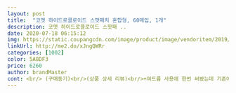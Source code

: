 ```yaml
---
layout: post 
title:  "코멧 하이드로콜로이드 스팟패치 혼합형, 60매입, 1개" 
description: 코멧 하이드로콜로이드 스팟패 ..
date: 2020-07-18 06:15:12 
img: https://static.coupangcdn.com/image/product/image/vendoritem/2019/07/01/4399050417/8c41336f-2300-4c68-8dc8-fb9a82455c44.jpg 
linkUrl: http://me2.do/xJngQWRr 
categories: [1002] 
color: 5A8DF3 
price: 6260 
author: brandMaster 
cont: <br/> (구매동기)<br/>(상품 상세 리뷰)<br/>+여드름 사용에 한번 써봤는데 기존에 써왔던 제품들과 비슷해요.<br/><br/>⭐️후기사진은 순서대로 봐주세요⭐️<br/>가격도 그리 비싸지 않고 크기도 큰 사이즈 작은 사이즈 있고<br/>가격도 몇천원 더 저렴하고,, 정기배송 할인까지 받을 수 있어서<br/>가격은 싸고 효과는 좋아서<br/>갈라진 비닐 이게 진짜 중요해요 안 그러면 상처난 곳에 손 세균 다 들어갑니다.<br/><br/>거의 아물어 가더라구요 ㅎㅎㅎ<br/>글구 패치가 붙어있는 비닐이 가운데가 갈라진 비닐이라 패치에 손이나 손톱 안 닿아서 위생적입니다.<br/><br/>기본적으로 광? 이 안 나는 소재라 더 티나지 않는 듯?<br/>기존에 원더패치로 거의 3년간 꾸준히 사용했는데<br/>남아있는 피고름 살짝 짜내주고,,<br/>따로 여드름이 올라오지 않아서 아직 여드름에는 사용해보지 못했지만<br/>마침 뽀루지 곪은게 엄청 크게 올라와서<br/> 
---
```

 